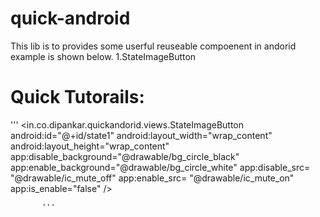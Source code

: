 # quick-android
This lib is to provides some userful reuseable compoenent in andorid example is shown below.
1.StateImageButton

# Quick Tutorails:

'''
  <in.co.dipankar.quickandorid.views.StateImageButton
            android:id="@+id/state1"
            android:layout_width="wrap_content"
            android:layout_height="wrap_content"
            app:disable_background="@drawable/bg_circle_black"
            app:enable_background="@drawable/bg_circle_white"
            app:disable_src= "@drawable/ic_mute_off"
            app:enable_src= "@drawable/ic_mute_on"
            app:is_enable="false"
            />
            
           '''
